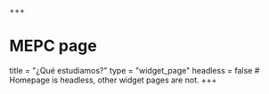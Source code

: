 +++
# MEPC page
title = "¿Qué estudiamos?"
type = "widget_page"
headless = false  # Homepage is headless, other widget pages are not.
+++
